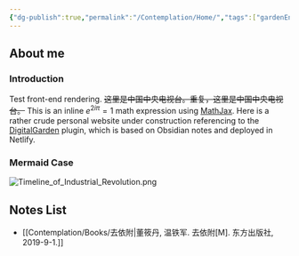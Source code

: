 ```yaml
---
{"dg-publish":true,"permalink":"/Contemplation/Home/","tags":["gardenEntry"]}
---
```


## About me
### Introduction
Test front-end rendering. 
~~这里是中国中央电视台。重复，这里是中国中央电视台。~~ This is an inline $e^{2i\pi} = 1$ math expression using [MathJax](https://docs.mathjax.org/en/latest/basic/mathjax.html).
Here is a rather crude personal website under construction referencing to the [DigitalGarden](https://github.com/oleeskild/Obsidian-Digital-Garden) plugin, which is based on Obsidian notes and deployed in Netlify.

### Mermaid Case
![Timeline_of_Industrial_Revolution.png](/img/user/Contemplation/attachments/Timeline_of_Industrial_Revolution.png)

## Notes  List
- [[Contemplation/Books/去依附\|董筱丹, 温铁军. 去依附[M]. 东方出版社, 2019-9-1.]]